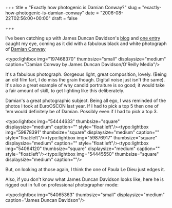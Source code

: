 +++
title = "Exactly how photogenic is Damian Conway?"
slug = "exactly-how-photogenic-is-damian-conway"
date = "2006-08-22T02:56:00+00:00"
draft = false

+++

I've been catching up with James Duncan Davidson's [blog](http://blog.duncandavidson.com/) and [one entry](http://blog.duncandavidson.com/2006/08/damian_conway.html) caught my eye, coming as it did with a fabulous black and white photograph of [Damian Conway](http://damian.conway.org/)

<typo:lightbox img="197468370" thumbsize="small" displaysize="medium" caption="Damian Conway by James Duncan Davidson/O'Reilly Media"/>

It's a fabulous photograph. Gorgeous light, great composition, lovely. (Being an old film fart, I do miss the grain though. Digital noise just isn't the same). It's also a great example of why candid portraiture is so good; it would take a fair amount of skill, to get lighting like this deliberately.

Damian's a great photographic subject. Being all ego, I was reminded of the photos I took at EuroOSCON last year. If I had to pick a top 5 then one of 'em would definitely be of Damian. Possibly even if I had to pick a top 3.

<typo:lightbox img="54444633" thumbsize="square" displaysize="medium" caption="" style="float:left"/><typo:lightbox img="59878391" thumbsize="square" displaysize="medium" caption="" style="float:left"/><typo:lightbox img="59876917" thumbsize="square" displaysize="medium" caption="" style="float:left"/><typo:lightbox img="54064120" thumbsize="square" displaysize="medium" caption="" style="float:left"/><typo:lightbox img="54445550" thumbsize="square" displaysize="medium" caption=""/>

But, on looking at those again, I think the one of Paula Le Dieu just edges it.

Also, if you don't know what James Duncan Davidson looks like, here he is rigged out in full on professional photographer mode:

<typo:lightbox img="54065363" thumbsize="small" displaysize="medium" caption="James Duncan Davidson"/>
